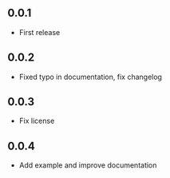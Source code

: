 ## 0.0.1

* First release

## 0.0.2

* Fixed typo in documentation, fix changelog

## 0.0.3

* Fix license

## 0.0.4

* Add example and improve documentation